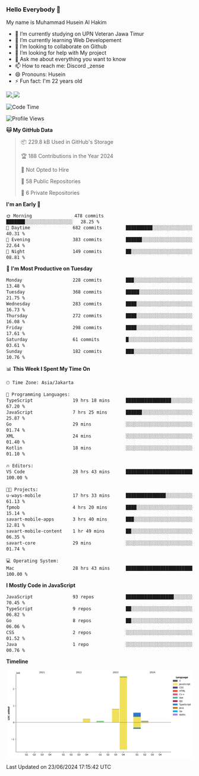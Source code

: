 ### Hello Everybody 👋

My name is Muhammad Husein Al Hakim

- 🔭 I’m currently studying on UPN Veteran Jawa Timur
- 🌱 I’m currently learning Web Developement
- 👯 I’m looking to collaborate on Github
- 🤔 I’m looking for help with My project
- 💬 Ask me about everything you want to know
- 📫 How to reach me: Discord _zense
- 😄 Pronouns: Husein
- ⚡ Fun fact: I'm 22 years old

<p align="left">
<a href="https://github.com/huseinhq">
  <img height="180em" src="https://github-readme-stats-eight-theta.vercel.app/api?username=huseinhq&show_icons=true&theme=algolia&include_all_commits=true&count_private=true"/>
  <img height="180em" src="https://github-readme-stats-eight-theta.vercel.app/api/top-langs/?username=huseinhq&layout=compact&langs_count=8&theme=algolia"/>
</a>
</p>

<!--START_SECTION:waka-->
![Code Time](http://img.shields.io/badge/Code%20Time-1%2C063%20hrs%2049%20mins-blue)

![Profile Views](http://img.shields.io/badge/Profile%20Views-20-blue)

**🐱 My GitHub Data** 

> 📦 229.8 kB Used in GitHub's Storage 
 > 
> 🏆 188 Contributions in the Year 2024
 > 
> 🚫 Not Opted to Hire
 > 
> 📜 58 Public Repositories 
 > 
> 🔑 6 Private Repositories 
 > 
**I'm an Early 🐤** 

```text
🌞 Morning                478 commits         ███████░░░░░░░░░░░░░░░░░░   28.25 % 
🌆 Daytime                682 commits         ██████████░░░░░░░░░░░░░░░   40.31 % 
🌃 Evening                383 commits         ██████░░░░░░░░░░░░░░░░░░░   22.64 % 
🌙 Night                  149 commits         ██░░░░░░░░░░░░░░░░░░░░░░░   08.81 % 
```
📅 **I'm Most Productive on Tuesday** 

```text
Monday                   228 commits         ███░░░░░░░░░░░░░░░░░░░░░░   13.48 % 
Tuesday                  368 commits         █████░░░░░░░░░░░░░░░░░░░░   21.75 % 
Wednesday                283 commits         ████░░░░░░░░░░░░░░░░░░░░░   16.73 % 
Thursday                 272 commits         ████░░░░░░░░░░░░░░░░░░░░░   16.08 % 
Friday                   298 commits         ████░░░░░░░░░░░░░░░░░░░░░   17.61 % 
Saturday                 61 commits          █░░░░░░░░░░░░░░░░░░░░░░░░   03.61 % 
Sunday                   182 commits         ███░░░░░░░░░░░░░░░░░░░░░░   10.76 % 
```


📊 **This Week I Spent My Time On** 

```text
🕑︎ Time Zone: Asia/Jakarta

💬 Programming Languages: 
TypeScript               19 hrs 18 mins      █████████████████░░░░░░░░   67.20 % 
JavaScript               7 hrs 25 mins       ██████░░░░░░░░░░░░░░░░░░░   25.87 % 
Go                       29 mins             ░░░░░░░░░░░░░░░░░░░░░░░░░   01.74 % 
XML                      24 mins             ░░░░░░░░░░░░░░░░░░░░░░░░░   01.40 % 
Kotlin                   18 mins             ░░░░░░░░░░░░░░░░░░░░░░░░░   01.10 % 

🔥 Editors: 
VS Code                  28 hrs 43 mins      █████████████████████████   100.00 % 

🐱‍💻 Projects: 
u-ways-mobile            17 hrs 33 mins      ███████████████░░░░░░░░░░   61.13 % 
fpmob                    4 hrs 20 mins       ████░░░░░░░░░░░░░░░░░░░░░   15.14 % 
savart-mobile-apps       3 hrs 40 mins       ███░░░░░░░░░░░░░░░░░░░░░░   12.81 % 
savart-mobile-content    1 hr 49 mins        ██░░░░░░░░░░░░░░░░░░░░░░░   06.35 % 
savart-core              29 mins             ░░░░░░░░░░░░░░░░░░░░░░░░░   01.74 % 

💻 Operating System: 
Mac                      28 hrs 43 mins      █████████████████████████   100.00 % 
```

**I Mostly Code in JavaScript** 

```text
JavaScript               93 repos            ██████████████████░░░░░░░   70.45 % 
TypeScript               9 repos             ██░░░░░░░░░░░░░░░░░░░░░░░   06.82 % 
Go                       8 repos             ██░░░░░░░░░░░░░░░░░░░░░░░   06.06 % 
CSS                      2 repos             ░░░░░░░░░░░░░░░░░░░░░░░░░   01.52 % 
Java                     1 repo              ░░░░░░░░░░░░░░░░░░░░░░░░░   00.76 % 
```



**Timeline**

![Lines of Code chart](https://raw.githubusercontent.com/HuseinHQ/HuseinHQ/main/assets/bar_graph.png)


 Last Updated on 23/06/2024 17:15:42 UTC
<!--END_SECTION:waka-->
